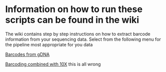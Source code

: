 # Information on how to run these scripts can be found in the wiki

The wiki contains step by step instructions on how to extract barcode information from your sequencing data.
Select from the following menu for the pipeline most appropriate for you data

[Barcodes from gDNA](https://github.com/SydShafferLab/BarcodeAnalysis/wiki/Barcodes-from-gDNA)

[Barcoding combined with 10X](https://github.com/SydShafferLab/BarcodeAnalysis/wiki/Combined-10X-and-Barcoding) this is all wrong
